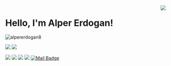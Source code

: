 <img align='right' src="https://github-readme-stats.vercel.app/api?username=alpererdogan8&show_icons=true&theme=dark">



# Hello, I'm Alper Erdogan! 
<p align="left"> <img src="https://komarev.com/ghpvc/?username=alpererdogan8" alt="alpererdogan8" /> </p>

[![](https://img.shields.io/twitter/follow/alpererdogan08?style=social)](https://www.twitter.com/alpererdogan08)
[![](https://img.shields.io/github/followers/alpererdogan8?style=social)](https://www.github.com/alpererdogan8)



[![](https://img.shields.io/badge/twitter-%231DA1F2.svg?&style=for-the-badge&logo=twitter&logoColor=white)](https://www.twitter.com/alpererdogan08)
[![](https://img.shields.io/badge/linkedin-%230077B5.svg?&style=for-the-badge&logo=linkedin&logoColor=white)](https://www.linkedin.com/in/alper-erdogan-13a009148/)
[![](https://img.shields.io/badge/medium-%2312100E.svg?&style=for-the-badge&logo=medium&logoColor=white)](https://medium.com/@alpererdogan8)
[![](https://alpererdogan.dev/images/ae.svg)](https://alpererdogan.dev)
[![Mail Badge](https://img.shields.io/badge/alpererdogan8@gmail.com-c14438?style=for-the-badge&logo=Gmail&logoColor=white&link=mailto:mertcobanov@gmail.com)](mailto:alpererdogan8@gmail.com)
